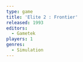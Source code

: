 ```yaml
---
type: game
title: 'Elite 2 : Frontier'
released: 1993
editors: 
  - Gametek
players: 1
genres:
  - Simulation
---
```


